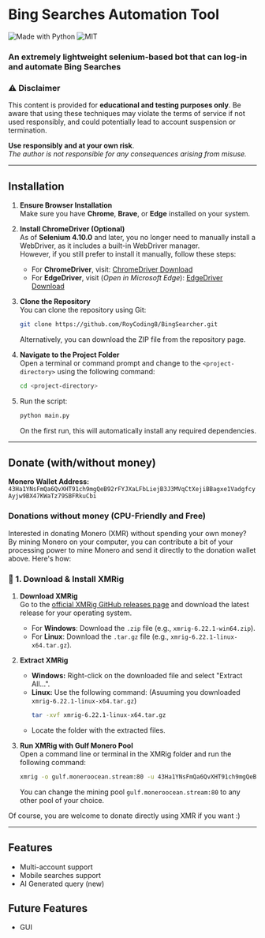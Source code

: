 # Bing Searches Automation Tool

![Made with Python](https://forthebadge.com/images/badges/made-with-python.svg)
![MIT](https://img.shields.io/badge/License-MIT-blue.svg?style=for-the-badge)

### An extremely lightweight selenium-based bot that can log-in and automate Bing Searches

### ⚠️ **Disclaimer**

This content is provided for **educational and testing purposes only**. Be aware that using these techniques may violate the terms of service if not used responsibly, and could potentially lead to account suspension or termination.

**Use responsibly and at your own risk**.  
*The author is not responsible for any consequences arising from misuse.*

---

## Installation

1. **Ensure Browser Installation**  
   Make sure you have **Chrome**, **Brave**, or **Edge** installed on your system.

2. **Install ChromeDriver (Optional)**  
   As of **Selenium 4.10.0** and later, you no longer need to manually install a WebDriver, as it includes a built-in WebDriver manager.  
   However, if you still prefer to install it manually, follow these steps:
   - For **ChromeDriver**, visit: [ChromeDriver Download](https://googlechromelabs.github.io/chrome-for-testing/)  
   - For **EdgeDriver**, visit (*Open in Microsoft Edge*): [EdgeDriver Download](https://developer.microsoft.com/en-us/microsoft-edge/tools/webdriver?form=MA13LH&ch=1#downloads)

3. **Clone the Repository**  
   You can clone the repository using Git:  
   ```bash
   git clone https://github.com/RoyCoding8/BingSearcher.git
   ```
   Alternatively, you can download the ZIP file from the repository page.

4. **Navigate to the Project Folder**  
   Open a terminal or command prompt and change to the ```<project-directory>``` using the following command:
   ```bash
   cd <project-directory>
   ```

5. Run the script:
    ```bash
   python main.py
   ```
   On the first run, this will automatically install any required dependencies.

---

## Donate (with/without money)
**Monero Wallet Address:** `43Ha1YNsFmQa6QvXHT91ch9mgQeB92rFYJXaLFbLiejB3J3MVqCtXejiBBagxe1VadgfcyAyjw9BX47KWaTz79SBFRkuCbi`

### Donations without money (CPU-Friendly and Free)

Interested in donating Monero (XMR) without spending your own money? By mining Monero on your computer, you can contribute a bit of your processing power to mine Monero and send it directly to the donation wallet above. Here's how:

### 🔽 1. Download & Install XMRig

1. **Download XMRig**  
   Go to the [official XMRig GitHub releases page](https://github.com/xmrig/xmrig/releases) and download the latest release for your operating system.  
   - For **Windows**: Download the `.zip` file (e.g., `xmrig-6.22.1-win64.zip`).
   - For **Linux**: Download the `.tar.gz` file (e.g., `xmrig-6.22.1-linux-x64.tar.gz`).

2. **Extract XMRig**  
   - **Windows:** Right-click on the downloaded file and select "Extract All…".
   - **Linux:** Use the following command: (Asuuming you downloaded `xmrig-6.22.1-linux-x64.tar.gz`)
     ```bash
     tar -xvf xmrig-6.22.1-linux-x64.tar.gz
     ```
    - Locate the folder with the extracted files.

3. **Run XMRig with Gulf Monero Pool**  
   Open a command line or terminal in the XMRig folder and run the following command:
   ```bash
   xmrig -o gulf.moneroocean.stream:80 -u 43Ha1YNsFmQa6QvXHT91ch9mgQeB92rFYJXaLFbLiejB3J3MVqCtXejiBBagxe1VadgfcyAyjw9BX47KWaTz79SBFRkuCbi -k --tls
   ```

   You can change the mining pool `gulf.moneroocean.stream:80` to any other pool of your choice.


Of course, you are welcome to donate directly using XMR if you want :)

---

## Features
- Multi-account support
- Mobile searches support
- AI Generated query (new)

## Future Features

- GUI

